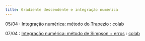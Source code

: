 ```yaml
---
title: Gradiente descendente e integração numérica
---
```


05/04
: [Integração numérica: método do Trapezio](https://youtu.be/D3oslO0nJvU)
  : [colab](https://colab.research.google.com/drive/1KhSQpyhKggrD_vm_syrSwq4xW9JSPGT4?usp=sharing)

07/04
: [Integração numérica: método de Simpson + erros](https://youtu.be/PuoXz6Tlm3o)
  : [colab](https://colab.research.google.com/drive/1qP3VhjMMyl9kzov8rbtuWVje3ZELC-Za?usp=sharing)
